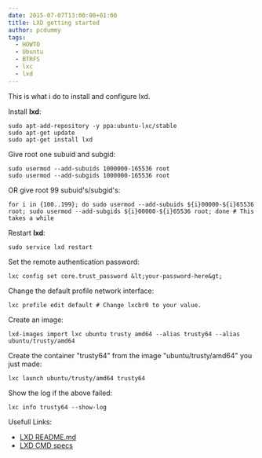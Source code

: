 ```yaml
---
date: 2015-07-07T13:00:00+01:00
title: LXD getting started
author: pcdummy
tags:
  - HOWTO
  - Ubuntu
  - BTRFS
  - lxc
  - lxd
---
```

This is what i do to install and configure lxd.<!--more-->

Install **lxd**:

    sudo apt-add-repository -y ppa:ubuntu-lxc/stable
    sudo apt-get update
    sudo apt-get install lxd

Give root one subuid and subgid:

    sudo usermod --add-subuids 1000000-165536 root
    sudo usermod --add-subgids 1000000-165536 root

OR give root 99 subuid's/subgid's:

    for i in {100..199}; do sudo usermod --add-subuids ${i}00000-${i}65536 root; sudo usermod --add-subgids ${i}00000-${i}65536 root; done # This takes a while

Restart **lxd**:

    sudo service lxd restart

Set the remote authentication password:

    lxc config set core.trust_password &lt;your-password-here&gt;

Change the default profile network interface:

    lxc profile edit default # Change lxcbr0 to your value.

Create an image:

    lxd-images import lxc ubuntu trusty amd64 --alias trusty64 --alias ubuntu/trusty/amd64

Create the container "trusty64" from the image "ubuntu/trusty/amd64" you just made:

    lxc launch ubuntu/trusty/amd64 trusty64

Show the log if the above failed:

    lxc info trusty64 --show-log

Usefull Links:
- [LXD README.md](https://github.com/lxc/lxd#machine-setup)
- [LXD CMD specs](https://github.com/lxc/lxd/blob/master/specs/command-line-user-experience.md)
